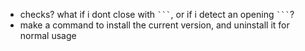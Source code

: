 - checks? what if i dont close with ` ``` `, or if i detect an opening ` ``` `?
- make a command to install the current version, and uninstall it for normal usage
